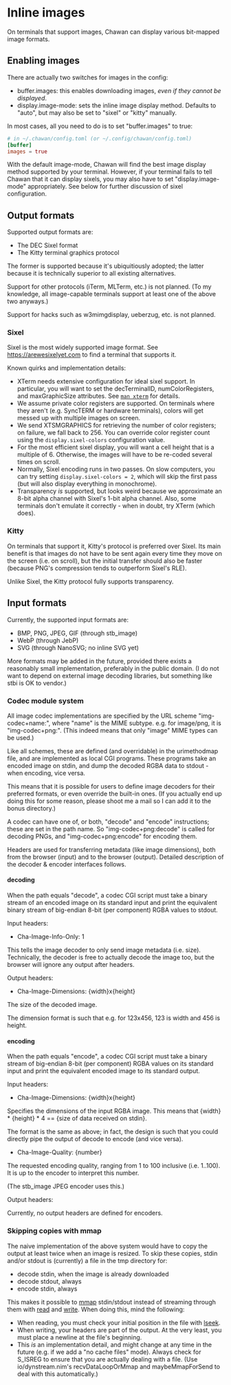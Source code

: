 <!-- MANON
% cha-image(5) | Image support in Chawan
MANOFF -->

# Inline images

On terminals that support images, Chawan can display various bit-mapped
image formats.

## Enabling images

There are actually two switches for images in the config:

* buffer.images: this enables downloading images, *even if they cannot
  be displayed*.
* display.image-mode: sets the inline image display method. Defaults to
  "auto", but may also be set to "sixel" or "kitty" manually.

In most cases, all you need to do is to set "buffer.images" to true:

```toml
# in ~/.chawan/config.toml (or ~/.config/chawan/config.toml)
[buffer]
images = true
```

With the default image-mode, Chawan will find the best image display
method supported by your terminal. However, if your terminal fails
to tell Chawan that it can display sixels, you may also have to set
"display.image-mode" appropriately.  See below for further discussion of
sixel configuration.

## Output formats

Supported output formats are:

* The DEC Sixel format
* The Kitty terminal graphics protocol

The former is supported because it's ubiquitiously adopted; the latter
because it is technically superior to all existing alternatives.

Support for other protocols (iTerm, MLTerm, etc.) is not planned. (To my
knowledge, all image-capable terminals support at least one of the
above two anyways.)

Support for hacks such as w3mimgdisplay, ueberzug, etc. is not planned.

### Sixel

Sixel is the most widely supported image format. See <https://arewesixelyet.com>
to find a terminal that supports it.

Known quirks and implementation details:

* XTerm needs extensive configuration for ideal sixel support. In
  particular, you will want to set the decTerminalID, numColorRegisters,
  and maxGraphicSize attributes. See [`man xterm`](man:xterm(1)) for details.
* We assume private color registers are supported. On terminals where
  they aren't (e.g. SyncTERM or hardware terminals), colors will get
  messed up with multiple images on screen.
* We send XTSMGRAPHICS for retrieving the number of color registers;
  on failure, we fall back to 256. You can override color register count
  using the `display.sixel-colors` configuration value.
* For the most efficient sixel display, you will want a cell height
  that is a multiple of 6. Otherwise, the images will have to be re-coded
  several times on scroll.
* Normally, Sixel encoding runs in two passes. On slow computers, you
  can try setting `display.sixel-colors = 2`, which will skip the first
  pass (but will also display everything in monochrome).
* Transparency *is* supported, but looks weird because we approximate an
  8-bit alpha channel with Sixel's 1-bit alpha channel. Also, some
  terminals don't emulate it correctly - when in doubt, try XTerm (which
  does).

### Kitty

On terminals that support it, Kitty's protocol is preferred over
Sixel. Its main benefit is that images do not have to be sent again
every time they move on the screen (i.e. on scroll), but the initial
transfer should also be faster (because PNG's compression tends to
outperform Sixel's RLE).

Unlike Sixel, the Kitty protocol fully supports transparency.

## Input formats

Currently, the supported input formats are:

* BMP, PNG, JPEG, GIF (through stb_image)
* WebP (through JebP)
* SVG (through NanoSVG; no inline SVG yet)

More formats may be added in the future, provided there exists a
reasonably small implementation, preferably in the public domain. (I do
not want to depend on external image decoding libraries, but something
like stbi is OK to vendor.)

### Codec module system

All image codec implementations are specified by the URL scheme
"img-codec+name:", where "name" is the MIME subtype. e.g. for image/png,
it is "img-codec+png:". (This indeed means that only "image" MIME types
can be used.)

Like all schemes, these are defined (and overridable) in the
urimethodmap file, and are implemented as local CGI programs. These
programs take an encoded image on stdin, and dump the decoded RGBA data
to stdout - when encoding, vice versa.

This means that it is possible for users to define image decoders for
their preferred formats, or even override the built-in ones. (If you
actually end up doing this for some reason, please shoot me a mail so I
can add it to the bonus directory.)

A codec can have one of, or both, "decode" and "encode" instructions;
these are set in the path name. So "img-codec+png:decode" is called for
decoding PNGs, and "img-codec+png:encode" for encoding them.

Headers are used for transferring metadata (like image dimensions), both
from the browser (input) and to the browser (output). Detailed
description of the decoder & encoder interfaces follows.

#### decoding

When the path equals "decode", a codec CGI script must take a binary
stream of an encoded image on its standard input and print the
equivalent binary stream of big-endian 8-bit (per component) RGBA values
to stdout.

Input headers:

* Cha-Image-Info-Only: 1

This tells the image decoder to only send image metadata (i.e. size).
Technically, the decoder is free to actually decode the image too, but
the browser will ignore any output after headers.

Output headers:

* Cha-Image-Dimensions: {width}x{height}

The size of the decoded image.

The dimension format is such that e.g. for 123x456, 123 is width and 456
is height.

#### encoding

When the path equals "encode", a codec CGI script must take a binary
stream of big-endian 8-bit (per component) RGBA values on its standard
input and print the equivalent encoded image to its standard output.

Input headers:

* Cha-Image-Dimensions: {width}x{height}

Specifies the dimensions of the input RGBA image. This means that
{width} * {height} * 4 == {size of data received on stdin}.

The format is the same as above; in fact, the design is such that you
could directly pipe the output of decode to encode (and vice versa).

* Cha-Image-Quality: {number}

The requested encoding quality, ranging from 1 to 100 inclusive
(i.e. 1..100). It is up to the encoder to interpret this number.

(The stb_image JPEG encoder uses this.)

Output headers:

Currently, no output headers are defined for encoders.

### Skipping copies with mmap

The naive implementation of the above system would have to copy the
output at least twice when an image is resized. To skip these copies,
stdin and/or stdout is (currently) a file in the tmp directory for:

* decode stdin, when the image is already downloaded
* decode stdout, always
* encode stdin, always

This makes it possible to [mmap](man:mmap(3)) stdin/stdout
instead of streaming through them with [read](man:read(3)) and
[write](man:write(3)). When doing this, mind the following:

* When reading, you must check your initial position in the file with
  [lseek](man:lseek(3)).
* When writing, your headers are part of the output. At the very least,
  you must place a newline at the file's beginning.
* This *is* an implementation detail, and might change at any time in
  the future (e.g. if we add a "no cache files" mode). Always check
  for S_ISREG to ensure that you are actually dealing with a file.
  (Use io/dynstream.nim's recvDataLoopOrMmap and maybeMmapForSend
  to deal with this automatically.)

<!-- MANON

## See also

**cha**(1)
MANOFF -->
